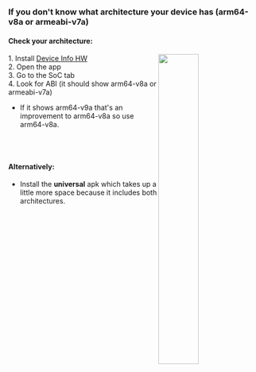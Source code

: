### If you don't know what architecture your device has (arm64-v8a or armeabi-v7a)

#### Check your architecture:

<img width=40% align=right src="https://github.com/NicholasFlamy/snapenhance-no-root-patch/blob/55d441376248854d285c76a850a004d11a037f59/DOC_ASSETS/SD888-Device-Info-HW.jpg">

1\. Install [Device Info HW](https://play.google.com/store/apps/details?id=ru.andr7e.deviceinfohw)
<br>
2\. Open the app
<br>
3\. Go to the SoC tab
<br>
4\. Look for ABI (it should show arm64-v8a or armeabi-v7a)
- If it shows arm64-v9a that's an improvement to arm64-v8a so use arm64-v8a.

<br><br>

#### Alternatively:
- Install the **universal** apk which takes up a little more space because it includes both architectures.
